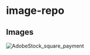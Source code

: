 # image-repo
## Images

![AdobeStock_square_payment](https://github.com/ikhann/images-repo/assets/21182465/e1e41f6b-7f2b-4026-a056-1c6e3bdf68e6)
